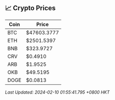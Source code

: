 ## 📈 Crypto Prices

| Coin | Price |
| ---- | ----- |
| BTC | $47603.3777 |
| ETH | $2501.5397 |
| BNB | $323.9727 |
| CRV | $0.4910 |
| ARB | $1.9525 |
| OKB | $49.5195 |
| DOGE | $0.0813 |

_Last Updated: 2024-02-10 01:55:41.795 +0800 HKT_